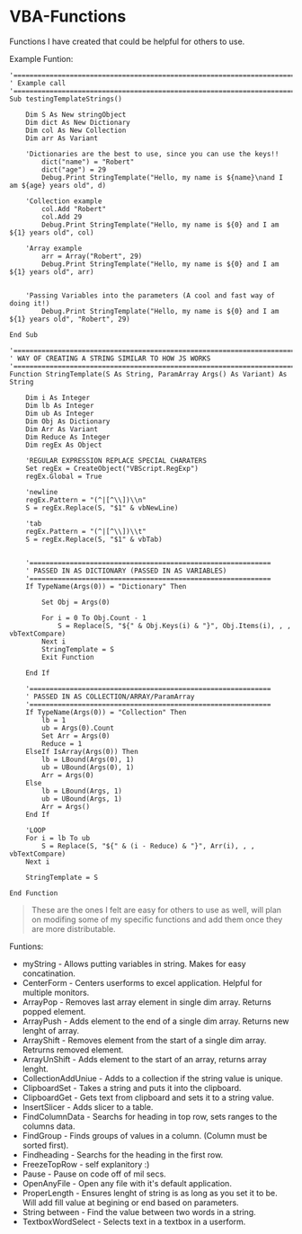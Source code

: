 # VBA-Functions
Functions I have created that could be helpful for others to use. 

Example Funtion:

```VB
'=========================================================================
' Example call
'=========================================================================
Sub testingTemplateStrings()

    Dim S As New stringObject
    Dim dict As New Dictionary
    Dim col As New Collection
    Dim arr As Variant

    'Dictionaries are the best to use, since you can use the keys!! 
        dict("name") = "Robert"
        dict("age") = 29
        Debug.Print StringTemplate("Hello, my name is ${name}\nand I am ${age} years old", d)
    
    'Collection example
        col.Add "Robert"
        col.Add 29
        Debug.Print StringTemplate("Hello, my name is ${0} and I am ${1} years old", col)
    
    'Array example
        arr = Array("Robert", 29)
        Debug.Print StringTemplate("Hello, my name is ${0} and I am ${1} years old", arr)
    
    
    'Passing Variables into the parameters (A cool and fast way of doing it!) 
        Debug.Print StringTemplate("Hello, my name is ${0} and I am ${1} years old", "Robert", 29)
    
End Sub

'=========================================================================
' WAY OF CREATING A STRING SIMILAR TO HOW JS WORKS
'=========================================================================
Function StringTemplate(S As String, ParamArray Args() As Variant) As String

    Dim i As Integer
    Dim lb As Integer
    Dim ub As Integer
    Dim Obj As Dictionary
    Dim Arr As Variant
    Dim Reduce As Integer
    Dim regEx As Object

    'REGULAR EXPRESSION REPLACE SPECIAL CHARATERS
    Set regEx = CreateObject("VBScript.RegExp")
    regEx.Global = True

    'newline
    regEx.Pattern = "(^|[^\\])\\n"
    S = regEx.Replace(S, "$1" & vbNewLine)

    'tab
    regEx.Pattern = "(^|[^\\])\\t"
    S = regEx.Replace(S, "$1" & vbTab)


    '============================================================
    ' PASSED IN AS DICTIONARY (PASSED IN AS VARIABLES)
    '============================================================
    If TypeName(Args(0)) = "Dictionary" Then

        Set Obj = Args(0)

        For i = 0 To Obj.Count - 1
            S = Replace(S, "${" & Obj.Keys(i) & "}", Obj.Items(i), , , vbTextCompare)
        Next i
        StringTemplate = S
        Exit Function

    End If

    '============================================================
    ' PASSED IN AS COLLECTION/ARRAY/ParamArray
    '============================================================
    If TypeName(Args(0)) = "Collection" Then
        lb = 1
        ub = Args(0).Count
        Set Arr = Args(0)
        Reduce = 1
    ElseIf IsArray(Args(0)) Then
        lb = LBound(Args(0), 1)
        ub = UBound(Args(0), 1)
        Arr = Args(0)
    Else
        lb = LBound(Args, 1)
        ub = UBound(Args, 1)
        Arr = Args()
    End If

    'LOOP
    For i = lb To ub
        S = Replace(S, "${" & (i - Reduce) & "}", Arr(i), , , vbTextCompare)
    Next i

    StringTemplate = S

End Function

```

>These are the ones I felt are easy for others to use as well, will plan on modifing some of my specific functions and add them once they are more distributable.

Funtions:
* myString - Allows putting variables in string. Makes for easy concatination.
* CenterForm - Centers userforms to excel application. Helpful for multiple monitors.
* ArrayPop - Removes last array element in single dim array. Returns popped element.
* ArrayPush - Adds element to the end of a single dim array. Returns new lenght of array.
* ArrayShift - Removes element from the start of a single dim array. Retrurns removed element.
* ArrayUnShift - Adds element to the start of an array, returns array lenght.
* CollectionAddUniue - Adds to a collection if the string value is unique.
* ClipboardSet - Takes a string and puts it into the clipboard.
* ClipboardGet - Gets text from clipboard and sets it to a string value.
* InsertSlicer - Adds slicer to a table.
* FindColumnData - Searchs for heading in top row, sets ranges to the columns data.
* FindGroup - Finds groups of values in a column. (Column must be sorted first).
* Findheading - Searchs for the heading in the first row.
* FreezeTopRow - self explanitory :)
* Pause - Pause on code off of mil secs.
* OpenAnyFile - Open any file with it's default application.
* ProperLength - Ensures lenght of string is as long as you set it to be. Will add fill value at begining or end based on parameters.
* String between - Find the value between two words in a string.
* TextboxWordSelect - Selects text in a textbox in a userform.
